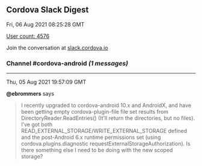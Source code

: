 ## Cordova Slack Digest
Fri, 06 Aug 2021 08:25:28 GMT

[User count: 4576](https://cordova.slack.com/)


Join the conversation at [slack.cordova.io](http://slack.cordova.io/)

### __Channel #cordova-android__ _(1 messages)_
---

Thu, 05 Aug 2021 19:57:09 GMT

__@ebrommers__ says 
> I recently upgraded to cordova-android 10.x and AndroidX, and have been getting empty cordova-plugin-file file set results from DirectoryReader.ReadEntries() (It’ll return the directories, but no files). I’ve got both READ_EXTERNAL_STORAGE/WRITE_EXTERNAL_STORAGE defined and the post-Android 6.x runtime permissions set (using cordova.plugins.diagnostic requestExternalStorageAuthorization). Is there something else I need to be doing with the new scoped storage?
> 
